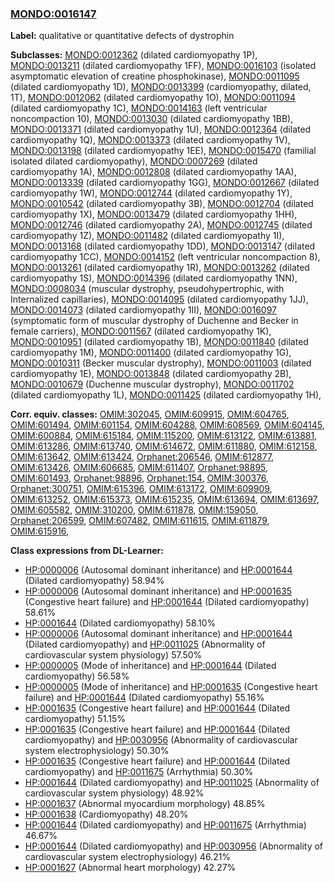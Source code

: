 
### [MONDO:0016147](http://purl.obolibrary.org/obo/MONDO_0016147)
**Label:** qualitative or quantitative defects of dystrophin

**Subclasses:** [MONDO:0012362](http://purl.obolibrary.org/obo/MONDO_0012362) (dilated cardiomyopathy 1P), [MONDO:0013211](http://purl.obolibrary.org/obo/MONDO_0013211) (dilated cardiomyopathy 1FF), [MONDO:0016103](http://purl.obolibrary.org/obo/MONDO_0016103) (isolated asymptomatic elevation of creatine phosphokinase), [MONDO:0011095](http://purl.obolibrary.org/obo/MONDO_0011095) (dilated cardiomyopathy 1D), [MONDO:0013399](http://purl.obolibrary.org/obo/MONDO_0013399) (cardiomyopathy, dilated, 1T), [MONDO:0012062](http://purl.obolibrary.org/obo/MONDO_0012062) (dilated cardiomyopathy 1O), [MONDO:0011094](http://purl.obolibrary.org/obo/MONDO_0011094) (dilated cardiomyopathy 1C), [MONDO:0014163](http://purl.obolibrary.org/obo/MONDO_0014163) (left ventricular noncompaction 10), [MONDO:0013030](http://purl.obolibrary.org/obo/MONDO_0013030) (dilated cardiomyopathy 1BB), [MONDO:0013371](http://purl.obolibrary.org/obo/MONDO_0013371) (dilated cardiomyopathy 1U), [MONDO:0012364](http://purl.obolibrary.org/obo/MONDO_0012364) (dilated cardiomyopathy 1Q), [MONDO:0013373](http://purl.obolibrary.org/obo/MONDO_0013373) (dilated cardiomyopathy 1V), [MONDO:0013198](http://purl.obolibrary.org/obo/MONDO_0013198) (dilated cardiomyopathy 1EE), [MONDO:0015470](http://purl.obolibrary.org/obo/MONDO_0015470) (familial isolated dilated cardiomyopathy), [MONDO:0007269](http://purl.obolibrary.org/obo/MONDO_0007269) (dilated cardiomyopathy 1A), [MONDO:0012808](http://purl.obolibrary.org/obo/MONDO_0012808) (dilated cardiomyopathy 1AA), [MONDO:0013339](http://purl.obolibrary.org/obo/MONDO_0013339) (dilated cardiomyopathy 1GG), [MONDO:0012667](http://purl.obolibrary.org/obo/MONDO_0012667) (dilated cardiomyopathy 1W), [MONDO:0012744](http://purl.obolibrary.org/obo/MONDO_0012744) (dilated cardiomyopathy 1Y), [MONDO:0010542](http://purl.obolibrary.org/obo/MONDO_0010542) (dilated cardiomyopathy 3B), [MONDO:0012704](http://purl.obolibrary.org/obo/MONDO_0012704) (dilated cardiomyopathy 1X), [MONDO:0013479](http://purl.obolibrary.org/obo/MONDO_0013479) (dilated cardiomyopathy 1HH), [MONDO:0012746](http://purl.obolibrary.org/obo/MONDO_0012746) (dilated cardiomyopathy 2A), [MONDO:0012745](http://purl.obolibrary.org/obo/MONDO_0012745) (dilated cardiomyopathy 1Z), [MONDO:0011482](http://purl.obolibrary.org/obo/MONDO_0011482) (dilated cardiomyopathy 1I), [MONDO:0013168](http://purl.obolibrary.org/obo/MONDO_0013168) (dilated cardiomyopathy 1DD), [MONDO:0013147](http://purl.obolibrary.org/obo/MONDO_0013147) (dilated cardiomyopathy 1CC), [MONDO:0014152](http://purl.obolibrary.org/obo/MONDO_0014152) (left ventricular noncompaction 8), [MONDO:0013261](http://purl.obolibrary.org/obo/MONDO_0013261) (dilated cardiomyopathy 1R), [MONDO:0013262](http://purl.obolibrary.org/obo/MONDO_0013262) (dilated cardiomyopathy 1S), [MONDO:0014396](http://purl.obolibrary.org/obo/MONDO_0014396) (dilated cardiomyopathy 1NN), [MONDO:0008034](http://purl.obolibrary.org/obo/MONDO_0008034) (muscular dystrophy, pseudohypertrophic, with Internalized capillaries), [MONDO:0014095](http://purl.obolibrary.org/obo/MONDO_0014095) (dilated cardiomyopathy 1JJ), [MONDO:0014073](http://purl.obolibrary.org/obo/MONDO_0014073) (dilated cardiomyopathy 1II), [MONDO:0016097](http://purl.obolibrary.org/obo/MONDO_0016097) (symptomatic form of muscular dystrophy of Duchenne and Becker in female carriers), [MONDO:0011567](http://purl.obolibrary.org/obo/MONDO_0011567) (dilated cardiomyopathy 1K), [MONDO:0010951](http://purl.obolibrary.org/obo/MONDO_0010951) (dilated cardiomyopathy 1B), [MONDO:0011840](http://purl.obolibrary.org/obo/MONDO_0011840) (dilated cardiomyopathy 1M), [MONDO:0011400](http://purl.obolibrary.org/obo/MONDO_0011400) (dilated cardiomyopathy 1G), [MONDO:0010311](http://purl.obolibrary.org/obo/MONDO_0010311) (Becker muscular dystrophy), [MONDO:0011003](http://purl.obolibrary.org/obo/MONDO_0011003) (dilated cardiomyopathy 1E), [MONDO:0013848](http://purl.obolibrary.org/obo/MONDO_0013848) (dilated cardiomyopathy 2B), [MONDO:0010679](http://purl.obolibrary.org/obo/MONDO_0010679) (Duchenne muscular dystrophy), [MONDO:0011702](http://purl.obolibrary.org/obo/MONDO_0011702) (dilated cardiomyopathy 1L), [MONDO:0011425](http://purl.obolibrary.org/obo/MONDO_0011425) (dilated cardiomyopathy 1H), 

**Corr. equiv. classes:** [OMIM:302045](http://purl.obolibrary.org/obo/OMIM_302045), [OMIM:609915](http://purl.obolibrary.org/obo/OMIM_609915), [OMIM:604765](http://purl.obolibrary.org/obo/OMIM_604765), [OMIM:601494](http://purl.obolibrary.org/obo/OMIM_601494), [OMIM:601154](http://purl.obolibrary.org/obo/OMIM_601154), [OMIM:604288](http://purl.obolibrary.org/obo/OMIM_604288), [OMIM:608569](http://purl.obolibrary.org/obo/OMIM_608569), [OMIM:604145](http://purl.obolibrary.org/obo/OMIM_604145), [OMIM:600884](http://purl.obolibrary.org/obo/OMIM_600884), [OMIM:615184](http://purl.obolibrary.org/obo/OMIM_615184), [OMIM:115200](http://purl.obolibrary.org/obo/OMIM_115200), [OMIM:613122](http://purl.obolibrary.org/obo/OMIM_613122), [OMIM:613881](http://purl.obolibrary.org/obo/OMIM_613881), [OMIM:613286](http://purl.obolibrary.org/obo/OMIM_613286), [OMIM:613740](http://purl.obolibrary.org/obo/OMIM_613740), [OMIM:614672](http://purl.obolibrary.org/obo/OMIM_614672), [OMIM:611880](http://purl.obolibrary.org/obo/OMIM_611880), [OMIM:612158](http://purl.obolibrary.org/obo/OMIM_612158), [OMIM:613642](http://purl.obolibrary.org/obo/OMIM_613642), [OMIM:613424](http://purl.obolibrary.org/obo/OMIM_613424), [Orphanet:206546](http://www.orpha.net/ORDO/Orphanet_206546), [OMIM:612877](http://purl.obolibrary.org/obo/OMIM_612877), [OMIM:613426](http://purl.obolibrary.org/obo/OMIM_613426), [OMIM:606685](http://purl.obolibrary.org/obo/OMIM_606685), [OMIM:611407](http://purl.obolibrary.org/obo/OMIM_611407), [Orphanet:98895](http://www.orpha.net/ORDO/Orphanet_98895), [OMIM:601493](http://purl.obolibrary.org/obo/OMIM_601493), [Orphanet:98896](http://www.orpha.net/ORDO/Orphanet_98896), [Orphanet:154](http://www.orpha.net/ORDO/Orphanet_154), [OMIM:300376](http://purl.obolibrary.org/obo/OMIM_300376), [Orphanet:300751](http://www.orpha.net/ORDO/Orphanet_300751), [OMIM:615396](http://purl.obolibrary.org/obo/OMIM_615396), [OMIM:613172](http://purl.obolibrary.org/obo/OMIM_613172), [OMIM:609909](http://purl.obolibrary.org/obo/OMIM_609909), [OMIM:613252](http://purl.obolibrary.org/obo/OMIM_613252), [OMIM:615373](http://purl.obolibrary.org/obo/OMIM_615373), [OMIM:615235](http://purl.obolibrary.org/obo/OMIM_615235), [OMIM:613694](http://purl.obolibrary.org/obo/OMIM_613694), [OMIM:613697](http://purl.obolibrary.org/obo/OMIM_613697), [OMIM:605582](http://purl.obolibrary.org/obo/OMIM_605582), [OMIM:310200](http://purl.obolibrary.org/obo/OMIM_310200), [OMIM:611878](http://purl.obolibrary.org/obo/OMIM_611878), [OMIM:159050](http://purl.obolibrary.org/obo/OMIM_159050), [Orphanet:206599](http://www.orpha.net/ORDO/Orphanet_206599), [OMIM:607482](http://purl.obolibrary.org/obo/OMIM_607482), [OMIM:611615](http://purl.obolibrary.org/obo/OMIM_611615), [OMIM:611879](http://purl.obolibrary.org/obo/OMIM_611879), [OMIM:615916](http://purl.obolibrary.org/obo/OMIM_615916), 

**Class expressions from DL-Learner:**

- [HP:0000006](http://purl.obolibrary.org/obo/HP_0000006) (Autosomal dominant inheritance) and [HP:0001644](http://purl.obolibrary.org/obo/HP_0001644) (Dilated cardiomyopathy) 58.94%
- [HP:0000006](http://purl.obolibrary.org/obo/HP_0000006) (Autosomal dominant inheritance) and [HP:0001635](http://purl.obolibrary.org/obo/HP_0001635) (Congestive heart failure) and [HP:0001644](http://purl.obolibrary.org/obo/HP_0001644) (Dilated cardiomyopathy) 58.61%
- [HP:0001644](http://purl.obolibrary.org/obo/HP_0001644) (Dilated cardiomyopathy) 58.10%
- [HP:0000006](http://purl.obolibrary.org/obo/HP_0000006) (Autosomal dominant inheritance) and [HP:0001644](http://purl.obolibrary.org/obo/HP_0001644) (Dilated cardiomyopathy) and [HP:0011025](http://purl.obolibrary.org/obo/HP_0011025) (Abnormality of cardiovascular system physiology) 57.50%
- [HP:0000005](http://purl.obolibrary.org/obo/HP_0000005) (Mode of inheritance) and [HP:0001644](http://purl.obolibrary.org/obo/HP_0001644) (Dilated cardiomyopathy) 56.58%
- [HP:0000005](http://purl.obolibrary.org/obo/HP_0000005) (Mode of inheritance) and [HP:0001635](http://purl.obolibrary.org/obo/HP_0001635) (Congestive heart failure) and [HP:0001644](http://purl.obolibrary.org/obo/HP_0001644) (Dilated cardiomyopathy) 55.16%
- [HP:0001635](http://purl.obolibrary.org/obo/HP_0001635) (Congestive heart failure) and [HP:0001644](http://purl.obolibrary.org/obo/HP_0001644) (Dilated cardiomyopathy) 51.15%
- [HP:0001635](http://purl.obolibrary.org/obo/HP_0001635) (Congestive heart failure) and [HP:0001644](http://purl.obolibrary.org/obo/HP_0001644) (Dilated cardiomyopathy) and [HP:0030956](http://purl.obolibrary.org/obo/HP_0030956) (Abnormality of cardiovascular system electrophysiology) 50.30%
- [HP:0001635](http://purl.obolibrary.org/obo/HP_0001635) (Congestive heart failure) and [HP:0001644](http://purl.obolibrary.org/obo/HP_0001644) (Dilated cardiomyopathy) and [HP:0011675](http://purl.obolibrary.org/obo/HP_0011675) (Arrhythmia) 50.30%
- [HP:0001644](http://purl.obolibrary.org/obo/HP_0001644) (Dilated cardiomyopathy) and [HP:0011025](http://purl.obolibrary.org/obo/HP_0011025) (Abnormality of cardiovascular system physiology) 48.92%
- [HP:0001637](http://purl.obolibrary.org/obo/HP_0001637) (Abnormal myocardium morphology) 48.85%
- [HP:0001638](http://purl.obolibrary.org/obo/HP_0001638) (Cardiomyopathy) 48.20%
- [HP:0001644](http://purl.obolibrary.org/obo/HP_0001644) (Dilated cardiomyopathy) and [HP:0011675](http://purl.obolibrary.org/obo/HP_0011675) (Arrhythmia) 46.67%
- [HP:0001644](http://purl.obolibrary.org/obo/HP_0001644) (Dilated cardiomyopathy) and [HP:0030956](http://purl.obolibrary.org/obo/HP_0030956) (Abnormality of cardiovascular system electrophysiology) 46.21%
- [HP:0001627](http://purl.obolibrary.org/obo/HP_0001627) (Abnormal heart morphology) 42.27%


